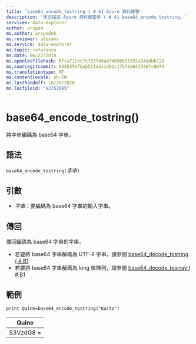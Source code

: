 ```yaml
---
title: 'base64_encode_tostring ( # A1-Azure 資料總管'
description: '本文描述 Azure 資料總管中 ( # A1 base64_encode_tostring。'
services: data-explorer
author: orspod
ms.author: orspodek
ms.reviewer: alexans
ms.service: data-explorer
ms.topic: reference
ms.date: 06/22/2019
ms.openlocfilehash: 6fca71cbc7cf33f49a9f4698553391a84ddbb728
ms.sourcegitcommit: 608539af6ab511aa11d82c17b782641340fc8974
ms.translationtype: MT
ms.contentlocale: zh-TW
ms.lasthandoff: 10/20/2020
ms.locfileid: "92252665"
---
```

# <a name="base64_encode_tostring"></a>base64_encode_tostring()

將字串編碼為 base64 字串。

## <a name="syntax"></a>語法

`base64_encode_tostring(`*字串*`)`

## <a name="arguments"></a>引數

* *字串*：要編碼為 base64 字串的輸入字串。

## <a name="returns"></a>傳回

傳回編碼為 base64 字串的字串。

* 若要將 base64 字串解碼為 UTF-8 字串，請參閱 [base64_decode_tostring ( # B1 ](base64_decode_tostringfunction.md)
* 若要將 base64 字串解碼為 long 值陣列，請參閱 [base64_decode_toarray ( # B1 ](base64_decode_toarrayfunction.md)


## <a name="example"></a>範例

<!-- csl: https://help.kusto.windows.net:443/Samples -->
```kusto
print Quine=base64_encode_tostring("Kusto")
```

|Quine   |
|--------|
|S3VzdG8 =|

